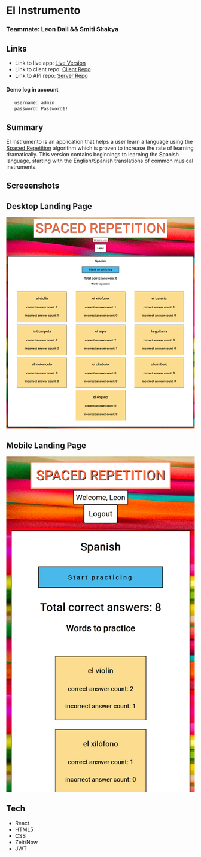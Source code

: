 # El Instrumento

### Teammate: Leon Dail && Smiti Shakya


## Links

- Link to live app: [Live Version](https://client.ldail.now.sh/) 
- Link to client repo: [Client Repo](https://github.com/thinkful-ei-gecko/Smiti-Leon-new-spaced-repetition-client)
- Link to API repo: [Server Repo](https://github.com/thinkful-ei-gecko/Smiti-Leon-Spaced-Repetion-Server)

#### Demo log in account
      
       username: admin
       password: Password1!

## Summary

El Instrumento is an application that helps a user learn a language using the [Spaced Repetition](https://en.wikipedia.org/wiki/Spaced_repetition) algorithm which is proven to increase the rate of learning dramatically. This version contains beginnings to learning the Spanish language, starting with the English/Spanish translations of common musical instruments.

  

## Screeenshots 

## Desktop Landing Page

![](new-desktop-version.png)

## Mobile Landing Page 
![](new-mobile-version.png)


## Tech

- React
- HTML5
- CSS
- Zeit/Now
- JWT


